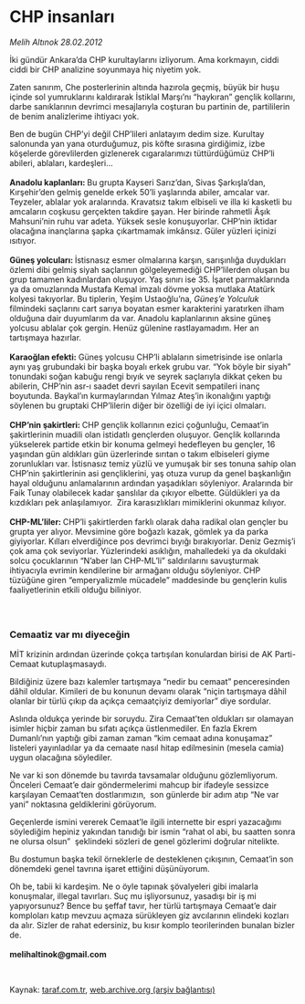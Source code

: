 # CHP insanları

*Melih Altınok 28.02.2012*

<div class="yazi"><p>İki gündür Ankara’da CHP kurultaylarını izliyorum. Ama korkmayın, ciddi ciddi bir CHP analizine soyunmaya hiç niyetim yok. </p>
<p>Zaten sanırım, Che posterlerinin altında hazırola geçmiş, büyük bir huşu içinde sol yumruklarını kaldırarak İstiklal Marşı’nı “haykıran” gençlik kollarını, darbe sanıklarının devrimci mesajlarıyla coşturan bu partinin de, partililerin de benim analizlerime ihtiyacı yok.</p>
<p>Ben de bugün CHP’yi değil CHP’lileri anlatayım dedim size. Kurultay salonunda yan yana oturduğumuz, pis köfte sırasına girdiğimiz, izbe köşelerde görevlilerden gizlenerek cıgaralarımızı tüttürdüğümüz CHP’li abileri, ablaları, kardeşleri...<br/><br/><b>Anadolu kaplanları: </b>Bu grupta<b> </b>Kayseri Sarız’dan, Sivas Şarkışla’dan, Kırşehir’den gelmiş genelde erkek 50’li yaşlarında abiler, amcalar var. Teyzeler, ablalar yok aralarında. Kravatsız takım elbiseli ve illa ki kasketli bu amcaların coşkusu gerçekten takdire şayan. Her birinde rahmetli Âşık Mahsuni’nin ruhu var adeta. Yüksek sesle konuşuyorlar. CHP’nin iktidar olacağına inançlarına şapka çıkartmamak imkânsız. Güler yüzleri içinizi ısıtıyor.<br/><br/><b>Güneş yolcuları: </b>İstisnasız esmer olmalarına karşın, sarışınlığa duydukları özlemi dibi gelmiş siyah saçlarının gölgeleyemediği CHP’lilerden oluşan bu grup tamamen kadınlardan oluşuyor. Yaş sınırı ise 35. İşaret parmaklarında ya da omuzlarında Mustafa Kemal imzalı dövme yoksa mutlaka Atatürk kolyesi takıyorlar. Bu tiplerin, Yeşim Ustaoğlu’na, <i>Güneş’e Yolculuk</i> filmindeki saçlarını cart sarıya boyatan esmer karakterini yaratırken ilham olduğuna dair duyumlarım da var. Anadolu kaplanlarının aksine güneş yolcusu ablalar çok gergin. Henüz gülenine rastlayamadım. Her an tartışmaya hazırlar.<br/><br/><b>Karaoğlan efekti:</b> Güneş yolcusu CHP’li ablaların simetrisinde ise onlarla aynı yaş grubundaki bir başka boyalı erkek grubu var. “Yok böyle bir siyah” tonundaki soğan kabuğu rengi bıyık ve seyrek saçlarıyla dikkat çeken bu abilerin, CHP’nin asr-ı saadet devri sayılan Ecevit sempatileri inanç boyutunda. Baykal’ın kurmaylarından Yılmaz Ateş’in ikonalığını yaptığı söylenen bu gruptaki CHP’lilerin diğer bir özelliği de iyi içici olmaları.<br/><br/><b>CHP’nin şakirtleri: </b>CHP gençlik kollarının ezici çoğunluğu, Cemaat’in şakirtlerinin muadili olan istidatlı gençlerden oluşuyor. Gençlik kollarında yükselerek partide etkin bir konuma gelmeyi hedefleyen bu gençler, 16 yaşından gün aldıkları gün üzerlerinde sırıtan o takım elbiseleri giyme zorunlukları var. İstisnasız temiz yüzlü ve yumuşak bir ses tonuna sahip olan CHP’nin şakirtlerinin asi gençliklerini, yaş otuza vurup da genel başkanlığın hayal olduğunu anlamalarının ardından yaşadıkları söyleniyor. Aralarında bir Faik Tunay olabilecek kadar şanslılar da çıkıyor elbette. Güldükleri ya da kızdıkları pek anlaşılamıyor.  Zira karasızlıkları mimiklerini okunmaz kılıyor.<br/><br/><b>CHP-ML’liler: </b>CHP’li şakirtlerden farklı olarak daha radikal olan gençler bu grupta yer alıyor. Mevsimine göre boğazlı kazak, gömlek ya da parka giyiyorlar. Kılları elverdiğince pos devrimci bıyığı bırakıyorlar. Deniz Gezmiş’i çok ama çok seviyorlar. Yüzlerindeki asıklığın, mahalledeki ya da okuldaki solcu çocuklarının “N’aber lan CHP-ML’li” saldırılarını savuşturmak ihtiyacıyla evrimin kendilerine bir armağanı olduğu söyleniyor. CHP tüzüğüne giren “emperyalizmle mücadele” maddesinde bu gençlerin kulis faaliyetlerinin etkili olduğu biliniyor.<br/> </p>
<h3><br/>Cemaatiz var mı diyeceğin</h3>
<p>MİT krizinin ardından üzerinde çokça tartışılan konulardan birisi de AK Parti- Cemaat kutuplaşmasaydı. </p>
<p>Bildiğiniz üzere bazı kalemler tartışmaya “nedir bu cemaat” penceresinden dâhil oldular. Kimileri de bu konunun devamı olarak “niçin tartışmaya dâhil olanlar bir türlü çıkıp da açıkça cemaatçiyiz demiyorlar” diye sordular.</p>
<p>Aslında oldukça yerinde bir soruydu. Zira Cemaat’ten oldukları sır olamayan isimler hiçbir zaman bu sıfatı açıkça üstlenmediler. En fazla Ekrem Dumanlı’nın yaptığı gibi zaman zaman “kim cemaat adına konuşamaz” listeleri yayınladılar ya da cemaate nasıl hitap edilmesinin (mesela camia) uygun olacağına söylediler.</p>
<p>Ne var ki son dönemde bu tavırda tavsamalar olduğunu gözlemliyorum. Önceleri Cemaat’e dair göndermelerimi mahcup bir ifadeyle sessizce karşılayan Cemaat’ten dostlarımızın,  son günlerde bir adım atıp “Ne var yani” noktasına geldiklerini görüyorum.</p>
<p>Geçenlerde ismini vererek Cemaat’le ilgili internette bir espri yazacağımı söylediğim hepiniz yakından tanıdığı bir ismin “rahat ol abi, bu saatten sonra ne olursa olsun”  şeklindeki sözleri de genel gözlerimi doğrular nitelikte.</p>
<p>Bu dostumun başka tekil örneklerle de desteklenen çıkışının, Cemaat’in son dönemdeki genel tavrına işaret ettiğini düşünüyorum. </p>
<p>Oh be, tabii ki kardeşim. Ne o öyle tapınak şövalyeleri gibi imalarla konuşmalar, illegal tavırları. Suç mu işliyorsunuz, yasadışı bir iş mi yapıyorsunuz? Bence bu şeffaf tavır, her türlü tartışmaya Cemaat’e dair komploları katıp mevzuu açmaza sürükleyen giz avcılarının elindeki kozları da alır. Sizler de rahat edersiniz, bu kısır komplo teorilerinden bunalan bizler de.<br/><br/><b>melihaltinok@gmail.com</b></p>
<p><b> </b></p>
</div>

Kaynak: [taraf.com.tr](http://www.taraf.com.tr/melih-altinok/makale-chp-insanlari.htm), [web.archive.org (arşiv bağlantısı)](http://web.archive.org/web/20131114201731/http://www.taraf.com.tr/melih-altinok/makale-chp-insanlari.htm)
